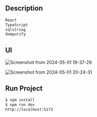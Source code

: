 ## Description
```bash
React
TypeScript
sqlstring
dompurify
```
## UI
![Screenshot from 2024-05-01 19-37-29](https://github.com/eherrera-finmont/owasp-test/assets/168577469/cd5d6dc8-156d-4b40-aa24-27ca4cf2f951)

![Screenshot from 2024-05-01 20-24-31](https://github.com/eherrera-finmont/owasp-test/assets/168577469/293403f1-416e-40a2-9faa-3aff72b7ed7f)


## Run Project
```bash
$ npm install
$ npm run dev
http://localhost:5173
```
